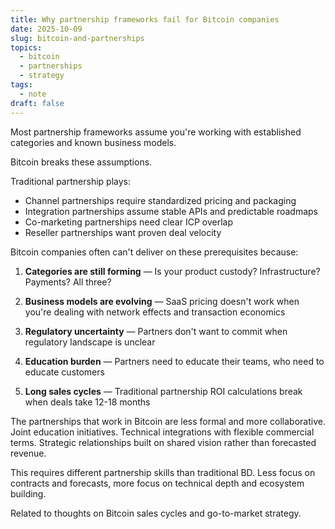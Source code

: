 ```yaml
---
title: Why partnership frameworks fail for Bitcoin companies
date: 2025-10-09
slug: bitcoin-and-partnerships
topics:
  - bitcoin
  - partnerships
  - strategy
tags:
  - note
draft: false
---
```

Most partnership frameworks assume you're working with established categories and known business models.

Bitcoin breaks these assumptions.

Traditional partnership plays:
- Channel partnerships require standardized pricing and packaging
- Integration partnerships assume stable APIs and predictable roadmaps  
- Co-marketing partnerships need clear ICP overlap
- Reseller partnerships want proven deal velocity

Bitcoin companies often can't deliver on these prerequisites because:

1. **Categories are still forming** — Is your product custody? Infrastructure? Payments? All three?

2. **Business models are evolving** — SaaS pricing doesn't work when you're dealing with network effects and transaction economics

3. **Regulatory uncertainty** — Partners don't want to commit when regulatory landscape is unclear

4. **Education burden** — Partners need to educate their teams, who need to educate customers

5. **Long sales cycles** — Traditional partnership ROI calculations break when deals take 12-18 months

The partnerships that work in Bitcoin are less formal and more collaborative. Joint education initiatives. Technical integrations with flexible commercial terms. Strategic relationships built on shared vision rather than forecasted revenue.

This requires different partnership skills than traditional BD. Less focus on contracts and forecasts, more focus on technical depth and ecosystem building.

Related to thoughts on Bitcoin sales cycles and go-to-market strategy.
